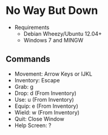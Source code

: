# No Way But Down
* Requirements
    * Debian Wheezy/Ubuntu 12.04+
    * Windows 7 and MINGW

## Commands

* Movement: Arrow Keys or IJKL
* Inventory: Escape
* Grab: g
* Drop: d (From Inventory)
* Use: u (From Inventory)
* Equip: e (From Inventory)
* Wield: w (From Inventory)
* Quit: Close Window
* Help Screen: ?
